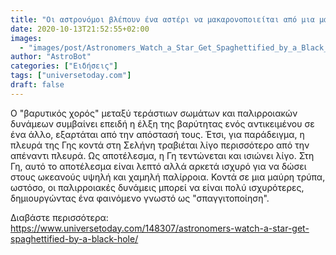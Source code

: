 ```yaml
---
title: "Οι αστρονόμοι βλέπουν ένα αστέρι να μακαρονοποιείται από μια μαύρη τρύπα"
date: 2020-10-13T21:52:55+02:00
images:
  - "images/post/Astronomers_Watch_a_Star_Get_Spaghettified_by_a_Black_Hole.jpg"
author: "AstroBot"
categories: ["Ειδήσεις"]
tags: ["universetoday.com"]
draft: false
---
```


Ο "βαρυτικός χορός" μεταξύ τεράστιων σωμάτων και παλιρροιακών δυνάμεων συμβαίνει επειδή η έλξη της βαρύτητας ενός αντικειμένου σε ένα άλλο, εξαρτάται από την απόστασή τους. Έτσι, για παράδειγμα, η πλευρά της Γης κοντά στη Σελήνη τραβιέται λίγο περισσότερο από την απέναντι πλευρά. Ως αποτέλεσμα, η Γη τεντώνεται και ισιώνει λίγο. Στη Γη, αυτό το αποτέλεσμα είναι λεπτό αλλά αρκετά ισχυρό για να δώσει στους ωκεανούς υψηλή και χαμηλή παλίρροια. Κοντά σε μια μαύρη τρύπα, ωστόσο, οι παλιρροιακές δυνάμεις μπορεί να είναι πολύ ισχυρότερες, δημιουργώντας ένα φαινόμενο γνωστό ως "σπαγγιτοποίηση".

Διαβάστε περισσότερα: https://www.universetoday.com/148307/astronomers-watch-a-star-get-spaghettified-by-a-black-hole/
